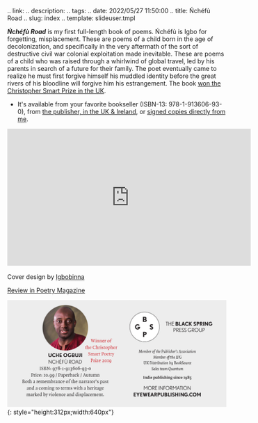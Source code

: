 .. link: 
.. description: 
.. tags: 
.. date: 2022/05/27 11:50:00
.. title: Ńchéfù Road
.. slug: index
.. template: slideuser.tmpl

_**Ńchéfù Road**_ is my first full-length book of poems. Ńchéfù is Igbo for forgetting, misplacement. These are poems of a child born in the age of decolonization, and specifically in the very aftermath of the sort of destructive civil war colonial exploitation made inevitable. These are poems of a child who was raised through a whirlwind of global travel, led by his parents in search of a future for their family. The poet eventually came to realize he must first forgive himself his muddled identity before the great rivers of his bloodline will forgive him his estrangement. The book [won the Christopher Smart Prize in the UK](https://store.eyewearpublishing.com/blogs/news/mel-pryors-judging-report-for-the-smart-prize).

* It's available from your favorite bookseller (ISBN-13: 978-1-913606-93-0), from [the publisher, in the UK & Ireland](https://blackspringpressgroup.com/products/nchefu-road), or [signed copies directly from me](http://gonzaga.ogbuji.net/~uche/lit/OrderingNchefuRoad.pdf).

<iframe width="560" height="315" src="https://www.youtube.com/embed/2uy1R0EjhMk" title="YouTube video player" frameborder="0" allow="accelerometer; autoplay; clipboard-write; encrypted-media; gyroscope; picture-in-picture" allowfullscreen></iframe>

Cover design by [Igbobinna](https://www.instagram.com/igbobinna_nsb/)

[Review in Poetry Magazine](https://www.poetryfoundation.org/harriet-books/reviews/158233/nchefu-road)

![Black Spring bookseller advert clip](/img/BlackSpringBooksellerAdvert-justuogbuji.png){: style="height:312px;width:640px"}
